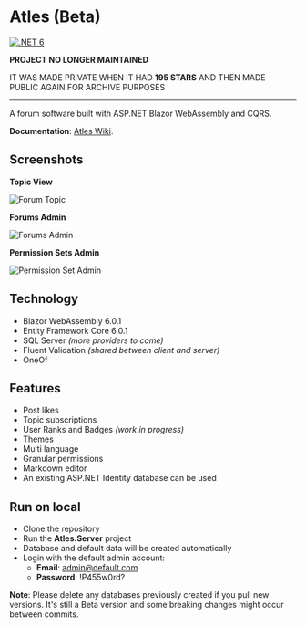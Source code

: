 # Atles (Beta)

[![.NET 6](https://github.com/lucabriguglia/Atles/actions/workflows/dotnet-6.yml/badge.svg)](https://github.com/lucabriguglia/Atles/actions/workflows/dotnet-6.yml)

**PROJECT NO LONGER MAINTAINED**

IT WAS MADE PRIVATE WHEN IT HAD **195 STARS** AND THEN MADE PUBLIC AGAIN FOR ARCHIVE PURPOSES

<hr>

A forum software built with ASP.NET Blazor WebAssembly and CQRS.

**Documentation**: [Atles Wiki](https://lucabriguglia.github.io/Atles).

## Screenshots

**Topic View**

![Forum Topic](docs/assets/img/forum-topic.png)

**Forums Admin**

![Forums Admin](docs/assets/img/admin-forums.png)

**Permission Sets Admin**

![Permission Set Admin](docs/assets/img/admin-permission-set-edit.png)

## Technology

- Blazor WebAssembly 6.0.1
- Entity Framework Core 6.0.1
- SQL Server _(more providers to come)_
- Fluent Validation _(shared between client and server)_
- OneOf

## Features

- Post likes
- Topic subscriptions
- User Ranks and Badges _(work in progress)_
- Themes
- Multi language
- Granular permissions
- Markdown editor
- An existing ASP.NET Identity database can be used

## Run on local

- Clone the repository
- Run the **Atles.Server** project
- Database and default data will be created automatically
- Login with the default admin account:
  - **Email**: admin@default.com
  - **Password**: !P455w0rd?

**Note**: Please delete any databases previously created if you pull new versions. It's still a Beta version and some breaking changes might occur between commits.
